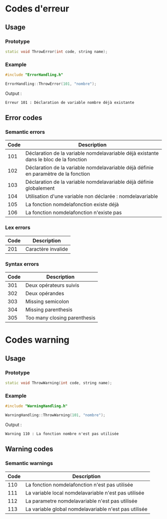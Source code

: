 # Codes d'erreur

## Usage 

### Prototype
```cpp
static void ThrowError(int code, string name);
```

### Example
```cpp
#include "ErrorHandling.h"

ErrorHandling::ThrowError(101, "nombre");
```

Output :
```
Erreur 101 : Déclaration de variable nombre déjà existante
```

## Error codes

### Semantic errors
|Code|Description|
|------|------------|
101|Déclaration de la variable nomdelavariable déjà existante dans le bloc de la fonction
102|Déclaration de la variable nomdelavariable déjà définie en paramètre de la fonction
103|Déclaration de la variable nomdelavariable déjà définie globalement
104|Utilisation d'une variable non déclarée : nomdelavariable
105|La fonction nomdelafonction existe déjà
106|La fonction nomdelafonction n'existe pas

### Lex errors
|Code|Description|
|------|------------|
201|Caractère invalide

### Syntax errors
|Code|Description|
|------|------------|
301|Deux opérateurs suivis
302|Deux opérandes
303|Missing semicolon
304|Missing parenthesis
305|Too many closing parenthesis

# Codes warning

## Usage 

### Prototype
```cpp
static void ThrowWarning(int code, string name);
```

### Example
```cpp
#include "WarningHandling.h"

WarningHandling::ThrowWarning(101, "nombre");
```

Output :
```
Warning 110 : La fonction nombre n'est pas utilisée
```


## Warning codes

### Semantic warnings
|Code|Description|
|------|------------|
110|La fonction nomdelafonction  n'est pas utilisée
111|La variable local nomdelavariable n'est pas utilisée
112|La parametre nomdelavariable n'est pas utilisée
113|La variable global nomdelavariable n'est pas utilisée

